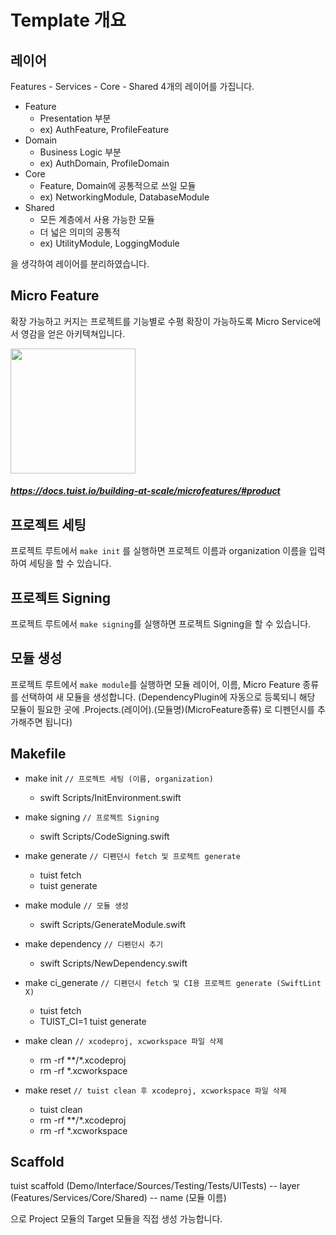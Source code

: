 # Template 개요
## 레이어 
Features - Services - Core - Shared
4개의 레이어를 가집니다.

- Feature
  - Presentation 부분
  - ex) AuthFeature, ProfileFeature
- Domain
  - Business Logic 부분
  - ex) AuthDomain, ProfileDomain
- Core
  - Feature, Domain에 공통적으로 쓰일 모듈
  - ex) NetworkingModule, DatabaseModule
- Shared
  - 모든 계층에서 사용 가능한 모듈
  - 더 넓은 의미의 공통적
  - ex) UtilityModule, LoggingModule

을 생각하여 레이어를 분리하였습니다.

## Micro Feature
확장 가능하고 커지는 프로젝트를 기능별로 수평 확장이 가능하도록 Micro Service에서 영감을 얻은 아키텍쳐입니다.

<img src="https://user-images.githubusercontent.com/74440939/210211725-5ac7c9fe-bf25-4707-9775-4f46f1c0c522.png" width="200">

##### https://docs.tuist.io/building-at-scale/microfeatures/#product

## 프로젝트 세팅
프로젝트 루트에서 `make init` 를 실행하면 프로젝트 이름과 organization 이름을 입력하여 세팅을 할 수 있습니다.


## 프로젝트 Signing
프로젝트 루트에서 `make signing`를 실행하면 프로젝트 Signing을 할 수 있습니다.

## 모듈 생성
프로젝트 루트에서 `make module`를 실행하면 모듈 레이어, 이름, Micro Feature 종류를 선택하여 새 모듈을 생성합니다.
(DependencyPlugin에 자동으로 등록되니 해당 모듈이 필요한 곳에 .Projects.\(레이어).\(모듈명)\(MicroFeature종류) 로 디펜던시를 추가해주면 됩니다)

## Makefile
- make init `// 프로젝트 세팅 (이름, organization)`
  - swift Scripts/InitEnvironment.swift

- make signing `// 프로젝트 Signing`
  - swift Scripts/CodeSigning.swift

- make generate `// 디펜던시 fetch 및 프로젝트 generate`
  - tuist fetch
  - tuist generate

- make module `// 모듈 생성`
  - swift Scripts/GenerateModule.swift

- make dependency `// 디펜던시 추기`
  - swift Scripts/NewDependency.swift

- make ci_generate `// 디펜던시 fetch 및 CI용 프로젝트 generate (SwiftLint X)`
  - tuist fetch
  - TUIST_CI=1 tuist generate

- make clean `// xcodeproj, xcworkspace 파일 삭제`
  - rm -rf **/*.xcodeproj
  - rm -rf *.xcworkspace

- make reset `// tuist clean 후 xcodeproj, xcworkspace 파일 삭제`
  - tuist clean
  - rm -rf **/*.xcodeproj
  - rm -rf *.xcworkspace

## Scaffold
tuist scaffold (Demo/Interface/Sources/Testing/Tests/UITests) 
  -- layer (Features/Services/Core/Shared)
  -- name (모듈 이름)

으로 Project 모듈의 Target 모듈을 직접 생성 가능합니다.
